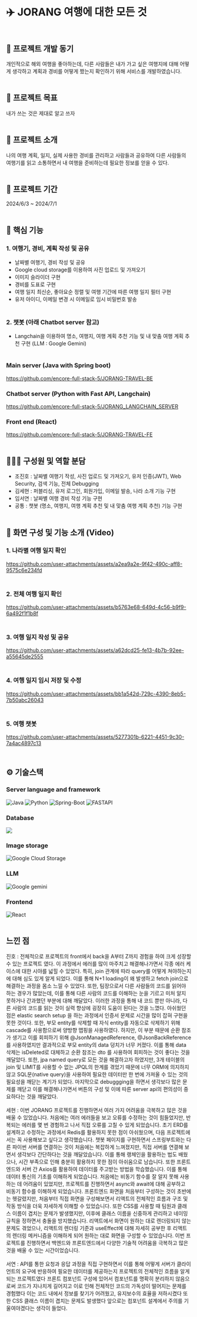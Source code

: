 # ✈️ JORANG 여행에 대한 모든 것

## <br>📃 프로젝트 개발 동기
개인적으로 해외 여행을 좋아하는데, 다른 사람들은 내가 가고 싶은 여행지에 대해 어떻게 생각하고 계획과 경비를 어떻게 짰는지 확인하기 위해 서비스를 개발하였습니다.<br><br>

## 📃 프로젝트 목표
내가 쓰는 것은 제대로 알고 쓰자<br><br>

## 📃 프로젝트 소개
나의 여행 계획, 일지, 실제 사용한 경비를 관리하고 사람들과 공유하여 다른 사람들의 여행기를 읽고 소통하면서 내 여행을 준비하는데 필요한 정보를 얻을 수 있다.<br><br>

## 📃 프로젝트 기간
2024/6/3 ~ 2024/7/1<br><br>
         
## 📃 핵심 기능
### 1. 여행기, 경비, 계획 작성 및 공유

- 날짜별 여행기, 경비 작성 및 공유
- Google cloud storage를 이용하여 사진 업로드 및 가져오기
- 이미지 슬라이더 구현
- 경비를 도표로 구현
- 여행 일지 최신순, 좋아요순 정렬 및 여행 기간에 따른 여행 일지 필터 구현
- 유저 아이디, 이메일 변경 시 이메일로 임시 비밀번호 발송<br><br>

### 2. 챗봇 (아래 Chatbot server 참고)

- Langchain을 이용하여 명소, 여행지, 여행 계획 추천 기능 및 내 맞춤 여행 계획 추천 구현
  (LLM : Google Gemini)<br><br>

### Main server (Java with Spring boot)
https://github.com/encore-full-stack-5/JORANG-TRAVEL-BE

### Chatbot server (Python with Fast API, Langchain)
https://github.com/encore-full-stack-5/JORANG_LANGCHAIN_SERVER

### Front end (React)
https://github.com/encore-full-stack-5/JORANG-TRAVEL-FE<br><br>


## 🧑🏻‍💻 구성원 및 역할 분담
 
 - 조진호 : 날짜별 여행기 작성, 사진 업로드 및 가져오기, 유저 인증(JWT), Web Security, 검색 기능, 전체 Debugging
 - 김세현 : 퍼블리싱, 유저 로그인, 회원가입, 이메일 발송, 나라 소개 기능 구현 
 - 임서연 : 날짜별 여행 경비 작성 기능 구현
 - 공통 : 챗봇 (명소, 여행지, 여행 계획 추천 및 내 맞춤 여행 계획 추천) 기능 구현<br><br>

## 📃 화면 구성 및 기능 소개 (Video)
### 1. 나라별 여행 일지 확인 ###

https://github.com/user-attachments/assets/a2ea9a2e-9f42-490c-aff8-9575c6e234fd

### <br> 2. 전체 여행 일지 확인 ###

https://github.com/user-attachments/assets/b5763e68-649d-4c56-b9f9-6a492f1f1b8f

### <br> 3. 여행 일지 작성 및 공유 ###

https://github.com/user-attachments/assets/a62dcd25-fe13-4b7b-92ee-a55645de2555

### <br> 4. 여행 일지 임시 저장 및 수정 ###

https://github.com/user-attachments/assets/bb1a542d-729c-4390-8eb5-7b50abc26043

### <br> 5. 여행 챗봇 ###

https://github.com/user-attachments/assets/5277301b-6221-4451-9c30-7a4ac4897c13

## <br> ⚙️ 기술스택

### Server language and framework
![Java](https://img.shields.io/badge/java-%23ED8B00?style=for-the-badge&logoColor=white)
![Python](https://img.shields.io/badge/python-3670A0?style=for-the-badge&logo=python&logoColor=ffdd54)
![Spring-Boot](https://img.shields.io/badge/spring--boot-%236DB33F.svg?style=for-the-badge&logo=springboot&logoColor=white)
![FASTAPI](https://img.shields.io/badge/FASTAPI-%23009688?style=for-the-badge&logo=fastapi&logoColor=white)

### Database
<img src="https://img.shields.io/badge/mysql-4479A1?style=for-the-badge&logo=mysql&logoColor=white">

### Image storage
![Google Cloud Storage](https://img.shields.io/badge/google%20cloud%20storage-%23AECBFA?style=for-the-badge&logo=googlecloudstorage&logoColor=black)

### LLM
![Google gemini](https://img.shields.io/badge/google%20gemini-%238E75B2?style=for-the-badge&logo=googlegemini&logoColor=white)

### Frontend
![React](https://img.shields.io/badge/React-20232A?style=for-the-badge&logo=react&logoColor=61DAFB)<br><br>

   
## 느낀 점
진호 : 전체적으로 프로젝트의 front에서 back을 A부터 Z까지 경험을 하여 크게 성장할 수 있는 프로젝트 였다. 이 과정에서 에러를 많이 마주치고 해결해나가면서 각종 에러 케이스에 대한 시야를 넓힐 수 있었다. 특히, join 관계에 따라 query를 어떻게 쳐야하는지에 대해 심도 있게 알게 되었다. 이를 통해 N+1 loading이 왜 발생하고 fetch join으로 해결하는 과정을 몸소 느낄 수 있었다. 또한, 팀장으로서 다른 사람들의 코드를 읽어야 하는 경우가 많았는데, 이를 통해 다른 사람의 코드를 이해하는 눈을 기르고 미처 알지 못하거나 간과했던 부분에 대해 깨달았다. 이러한 과정을 통해 내 코드 뿐만 아니라, 다른 사람의 코드를 읽는 것이 실력 향상에 굉장히 도움이 된다는 것을 느꼈다. 아쉬웠던 점은 elastic search setup 을 하는 과정에서 인증서 문제로 시간을 많이 잡혀 구현을 못한 것이다. 또한, 부모 entity를 삭제할 때 자식 entity를 자동으로 삭제하기 위해 cascade를 사용함으로써 양방향 맵핑을 사용하였다. 하지만, 이 부분 때문에 순환 참조가 생기고 이를 회피하기 위해 @JsonManagedReference, @JsonBackReference를 사용하였지만 결과적으로 부모 entity의 data 덩치가 너무 커졌다. 이를 통해 data 삭제는 isDeleted로 대체하고 순환 참조는 dto 를 사용하여 회피하는 것이 좋다는 것을 깨달았다. 또한, jpa named query로 모든 것을 해결하고자 하였지만, 3개 테이블의 join 및 LIMIT를 사용할 수 없는 JPQL의 한계를 겪었기 때문에 너무 ORM에 의지하지 않고 SQL문(native query)을 사용하여 필요한 데이터만 한 번에 가져올 수 있는 것의 필요성을 깨닫는 계기가 되었다. 마지막으로 debuggging을 하면서 생각보다 많은 문제를 깨닫고 이를 해결해나가면서 버튼의 구성 및 이에 따른 server api의 편의성이 중요하다는 것을 깨달았다.<br>
<br>세현 : 이번 JORANG 프로젝트를 진행하면서 여러 가지 어려움을 극복하고 많은 것을 배울 수 있었습니다. 처음에는 여러 에러들을 보고 오류를 수정하는 것이 힘들었지만, 반복되는 에러를 몇 번 경험하고 나서 직접 오류를 고칠 수 있게 되었습니다. 초기 ERD를 설계하고 수정하는 과정에서 Redis를 활용하지 못한 점이 아쉬웠으며, 다음 프로젝트에서는 꼭 사용해보고 싶다고 생각했습니다. 챗봇 페이지를 구현하면서 스프링부트와는 다른 파이썬 서버를 연결하는 것이 처음에는 복잡하게 느껴졌지만, 직접 서버를 연결해 보면서 생각보다 간단하다는 것을 깨달았습니다. 이를 통해 랭체인을 활용하는 법도 배웠으나, 시간 부족으로 인해 충분히 활용하지 못한 점이 아쉬움으로 남습니다. 또한 프론트엔드와 서버 간 Axios를 활용하여 데이터를 주고받는 방법을 학습했습니다. 이를 통해 데이터 통신의 기초를 이해하게 되었습니다. 처음에는 비동기 함수를 잘 알지 못해 사용하는 데 어려움이 있었지만, 프로젝트를 진행하면서 async와 await에 대해 공부하고 비동기 함수를 이해하게 되었습니다. 프론트엔드 화면을 처음부터 구성하는 것이 초반에는 헷갈렸지만, 처음부터 직접 화면을 구성해보면서 리액트의 전체적인 흐름과 구조 및 작동 방식을 더욱 자세하게 이해할 수 있었습니다. 또한 CSS를 사용할 때 팀원과 클래스 이름이 겹치는 문제가 발생했지만, 이후에 클래스 이름을 신중하게 관리하고 네이밍 규칙을 정하면서 충돌을 방지했습니다. 리액트에서 화면이 원하는 대로 렌더링되지 않는 문제도 겪었으나, 리액트의 렌더링 기준과 useEffect에 대해 자세히 공부한 후 리액트의 렌더링 메커니즘을 이해하게 되어 원하는 대로 화면을 구성할 수 있었습니다. 이번 프로젝트를 진행하면서 백엔드와 프론트엔드에서 다양한 기술적 어려움을 극복하고 많은 것을 배울 수 있는 시간이었습니다.<br>
<br>서연 : API를 통한 요청과 응답 과정을 직접 구현하면서 이를 통해 어떻게 서버가 클라이언트의 요구에 반응하여 필요한 데이터를 제공하는지 프로젝트의 전체적인 흐름을 알게되는 프로젝트였다
프론트 컴포넌트 구성에 있어서 컴포넌트를 명확히 분리하지 않음으로써 코드가 지나치게 길어지고
이로 인해 전체적인 코드의 가독성이 떨어지는 문제를 경험했다
이는 코드 내에서 정보를 찾기가 어려웠고, 유지보수의 효율을 저하시켰다
또한 CSS 클래스 이름이 겹치는 문제도 발생했다
앞으로는 컴포넌트 설계에서 주의를 기울여야겠다는 생각이 들었다.



